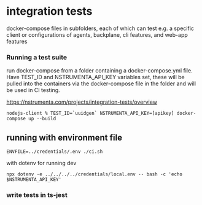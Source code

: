 # integration tests

docker-compose files in subfolders, each of which can test e.g. a specific client or configurations of agents, backplane, cli features, and web-app features

### Running a test suite

run docker-compose from a folder containing a docker-compose.yml file. Have TEST_ID and NSTRUMENTA_API_KEY variables set, these will be pulled into the containers via the docker-compose file in the folder and will be used in CI testing.

https://nstrumenta.com/projects/integration-tests/overview

```shell
nodejs-client % TEST_ID=`uuidgen` NSTRUMENTA_API_KEY=[apikey] docker-compose up --build
```

## running with environment file

```shell
ENVFILE=../credentials/.env ./ci.sh
```

with dotenv for running dev

```shell
npx dotenv -e ../../../../credentials/local.env -- bash -c 'echo $NSTRUMENTA_API_KEY'
```

### write tests in ts-jest

